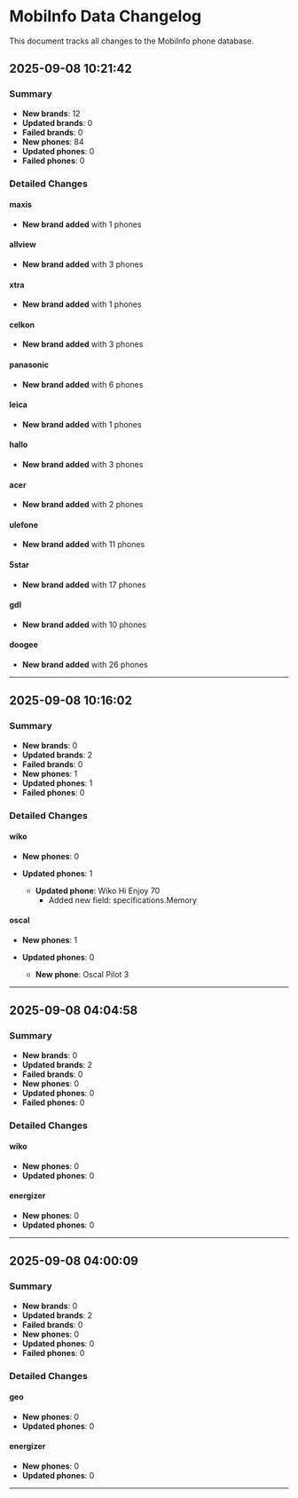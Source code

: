 # MobiInfo Data Changelog

This document tracks all changes to the MobiInfo phone database.

## 2025-09-08 10:21:42

### Summary

- **New brands**: 12
- **Updated brands**: 0
- **Failed brands**: 0
- **New phones**: 84
- **Updated phones**: 0
- **Failed phones**: 0

### Detailed Changes

#### maxis

- **New brand added** with 1 phones


#### allview

- **New brand added** with 3 phones


#### xtra

- **New brand added** with 1 phones


#### celkon

- **New brand added** with 3 phones


#### panasonic

- **New brand added** with 6 phones


#### leica

- **New brand added** with 1 phones


#### hallo

- **New brand added** with 3 phones


#### acer

- **New brand added** with 2 phones


#### ulefone

- **New brand added** with 11 phones


#### 5star

- **New brand added** with 17 phones


#### gdl

- **New brand added** with 10 phones


#### doogee

- **New brand added** with 26 phones


---

## 2025-09-08 10:16:02

### Summary

- **New brands**: 0
- **Updated brands**: 2
- **Failed brands**: 0
- **New phones**: 1
- **Updated phones**: 1
- **Failed phones**: 0

### Detailed Changes

#### wiko

- **New phones**: 0
- **Updated phones**: 1

  - **Updated phone**: Wiko Hi Enjoy 70
    - Added new field: specifications.Memory


#### oscal

- **New phones**: 1
- **Updated phones**: 0

  - **New phone**: Oscal Pilot 3

---

## 2025-09-08 04:04:58

### Summary

- **New brands**: 0
- **Updated brands**: 2
- **Failed brands**: 0
- **New phones**: 0
- **Updated phones**: 0
- **Failed phones**: 0

### Detailed Changes

#### wiko

- **New phones**: 0
- **Updated phones**: 0


#### energizer

- **New phones**: 0
- **Updated phones**: 0


---

## 2025-09-08 04:00:09

### Summary

- **New brands**: 0
- **Updated brands**: 2
- **Failed brands**: 0
- **New phones**: 0
- **Updated phones**: 0
- **Failed phones**: 0

### Detailed Changes

#### geo

- **New phones**: 0
- **Updated phones**: 0


#### energizer

- **New phones**: 0
- **Updated phones**: 0


---

